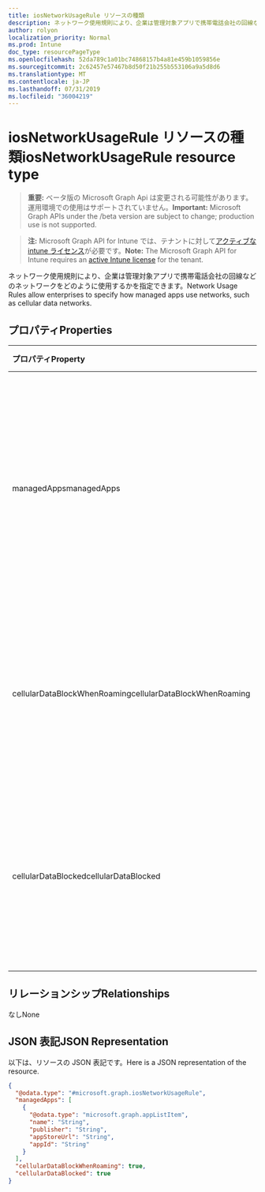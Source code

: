 ```yaml
---
title: iosNetworkUsageRule リソースの種類
description: ネットワーク使用規則により、企業は管理対象アプリで携帯電話会社の回線などのネットワークをどのように使用するかを指定できます。
author: rolyon
localization_priority: Normal
ms.prod: Intune
doc_type: resourcePageType
ms.openlocfilehash: 52da789c1a01bc74868157b4a81e459b1059856e
ms.sourcegitcommit: 2c62457e57467b8d50f21b255b553106a9a5d8d6
ms.translationtype: MT
ms.contentlocale: ja-JP
ms.lasthandoff: 07/31/2019
ms.locfileid: "36004219"
---
```

# <a name="iosnetworkusagerule-resource-type"></a><span data-ttu-id="dc33d-103">iosNetworkUsageRule リソースの種類</span><span class="sxs-lookup"><span data-stu-id="dc33d-103">iosNetworkUsageRule resource type</span></span>

> <span data-ttu-id="dc33d-104">**重要:** ベータ版の Microsoft Graph Api は変更される可能性があります。運用環境での使用はサポートされていません。</span><span class="sxs-lookup"><span data-stu-id="dc33d-104">**Important:** Microsoft Graph APIs under the /beta version are subject to change; production use is not supported.</span></span>

> <span data-ttu-id="dc33d-105">**注:** Microsoft Graph API for Intune では、テナントに対して[アクティブな intune ライセンス](https://go.microsoft.com/fwlink/?linkid=839381)が必要です。</span><span class="sxs-lookup"><span data-stu-id="dc33d-105">**Note:** The Microsoft Graph API for Intune requires an [active Intune license](https://go.microsoft.com/fwlink/?linkid=839381) for the tenant.</span></span>

<span data-ttu-id="dc33d-106">ネットワーク使用規則により、企業は管理対象アプリで携帯電話会社の回線などのネットワークをどのように使用するかを指定できます。</span><span class="sxs-lookup"><span data-stu-id="dc33d-106">Network Usage Rules allow enterprises to specify how managed apps use networks, such as cellular data networks.</span></span>

## <a name="properties"></a><span data-ttu-id="dc33d-107">プロパティ</span><span class="sxs-lookup"><span data-stu-id="dc33d-107">Properties</span></span>
|<span data-ttu-id="dc33d-108">プロパティ</span><span class="sxs-lookup"><span data-stu-id="dc33d-108">Property</span></span>|<span data-ttu-id="dc33d-109">型</span><span class="sxs-lookup"><span data-stu-id="dc33d-109">Type</span></span>|<span data-ttu-id="dc33d-110">説明</span><span class="sxs-lookup"><span data-stu-id="dc33d-110">Description</span></span>|
|:---|:---|:---|
|<span data-ttu-id="dc33d-111">managedApps</span><span class="sxs-lookup"><span data-stu-id="dc33d-111">managedApps</span></span>|<span data-ttu-id="dc33d-112">[appListItem](../resources/intune-deviceconfig-applistitem.md) コレクション</span><span class="sxs-lookup"><span data-stu-id="dc33d-112">[appListItem](../resources/intune-deviceconfig-applistitem.md) collection</span></span>|<span data-ttu-id="dc33d-113">このルールが適用される管理対象アプリに関する情報です。</span><span class="sxs-lookup"><span data-stu-id="dc33d-113">Information about the managed apps that this rule is going to apply to.</span></span> <span data-ttu-id="dc33d-114">このコレクションには、最大で 500 個の要素を含めることができます。</span><span class="sxs-lookup"><span data-stu-id="dc33d-114">This collection can contain a maximum of 500 elements.</span></span>|
|<span data-ttu-id="dc33d-115">cellularDataBlockWhenRoaming</span><span class="sxs-lookup"><span data-stu-id="dc33d-115">cellularDataBlockWhenRoaming</span></span>|<span data-ttu-id="dc33d-116">Boolean</span><span class="sxs-lookup"><span data-stu-id="dc33d-116">Boolean</span></span>|<span data-ttu-id="dc33d-117">true に設定すると、ローミングの際、対応する管理対象アプリで携帯電話データを使用できなくなります。</span><span class="sxs-lookup"><span data-stu-id="dc33d-117">If set to true, corresponding managed apps will not be allowed to use cellular data when roaming.</span></span>|
|<span data-ttu-id="dc33d-118">cellularDataBlocked</span><span class="sxs-lookup"><span data-stu-id="dc33d-118">cellularDataBlocked</span></span>|<span data-ttu-id="dc33d-119">Boolean</span><span class="sxs-lookup"><span data-stu-id="dc33d-119">Boolean</span></span>|<span data-ttu-id="dc33d-120">true に設定すると、いかなる場合でも、対応する管理対象アプリで携帯電話データを使用できなくなります。</span><span class="sxs-lookup"><span data-stu-id="dc33d-120">If set to true, corresponding managed apps will not be allowed to use cellular data at any time.</span></span>|

## <a name="relationships"></a><span data-ttu-id="dc33d-121">リレーションシップ</span><span class="sxs-lookup"><span data-stu-id="dc33d-121">Relationships</span></span>
<span data-ttu-id="dc33d-122">なし</span><span class="sxs-lookup"><span data-stu-id="dc33d-122">None</span></span>

## <a name="json-representation"></a><span data-ttu-id="dc33d-123">JSON 表記</span><span class="sxs-lookup"><span data-stu-id="dc33d-123">JSON Representation</span></span>
<span data-ttu-id="dc33d-124">以下は、リソースの JSON 表記です。</span><span class="sxs-lookup"><span data-stu-id="dc33d-124">Here is a JSON representation of the resource.</span></span>
<!-- {
  "blockType": "resource",
  "@odata.type": "microsoft.graph.iosNetworkUsageRule"
}
-->
``` json
{
  "@odata.type": "#microsoft.graph.iosNetworkUsageRule",
  "managedApps": [
    {
      "@odata.type": "microsoft.graph.appListItem",
      "name": "String",
      "publisher": "String",
      "appStoreUrl": "String",
      "appId": "String"
    }
  ],
  "cellularDataBlockWhenRoaming": true,
  "cellularDataBlocked": true
}
```





